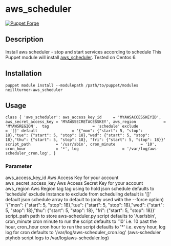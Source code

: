 # aws_scheduler

[![Puppet Forge](http://img.shields.io/puppetforge/v/neillturner/aws_scheduler.svg)](https://forge.puppetlabs.com/neillturner/aws_scheduler) 

## Description

Install aws scheduler - stop and start services according to schedule
This Puppet module will install [aws_scheduler](http://www.4synergy.nl/auto-start-stop-ec2-instances/). Tested on Centos 6. 

## Installation

`puppet module install --modulepath /path/to/puppet/modules neillturner-aws_scheduler`

## Usage

`class { 'aws_scheduler':
   aws_access_key_id     = 'MYAWSACCESSKEYID', 
   aws_secret_access_key = 'MYAWSSECRETACESSKEY',
   aws_region            = 'MYAWSREGION', 
   tag                   = 'schedule'
   exclude               = '[]'
   default               = '{"mon": {"start": 5, "stop": 18},"tue": {"start": 5, "stop": 18},"wed": {"start": 5, "stop": 18},"thu": {"start": 5, "stop": 18}, "fri": {"start": 5, "stop": 18}}'  
   script_path           = '/usr/sbin',
   cron_minute           = '10',
   cron_hour             = '*',
   log                   = '/var/log/aws-scheduler_cron.log',
}`

### Parameter

   aws_access_key_id     Aws Access Key for your account  
   aws_secret_access_key Aws Access  Secret Key for your account
   aws_region            Aws Region 
   tag                   tag using to hold json schedule defaults to 'schedule'
   exclude               Instance to exclude from scheduling default is '[]'
   default               json schedule array to default to (only used with the --force option)                 
                         '{"mon": {"start": 5, "stop": 18},"tue": {"start": 5, "stop": 18},"wed": {"start": 5, "stop": 18},"thu": {"start": 5, "stop": 18}, "fri": {"start": 5, "stop": 18}}'  
   script_path           path to store aws-scheduler.py script defaults to '/usr/sbin',
   cron_minute           cron minute to run the script defaults to '10' i.e. 10 past the hour,
   cron_hour             cron hour to run the script defaults to '*'    i.e. every hour,
   log                   log for cron defaults to '/var/log/aws-scheduler_cron.log' (aws-scheduler ptyhob script logs to /var/log/aws-scheduler.log) 

